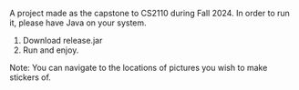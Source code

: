 A project made as the capstone to CS2110 during Fall 2024.
In order to run it, please have Java on your system.

1. Download release.jar
2. Run and enjoy.

Note: You can navigate to the locations of pictures you wish to make stickers of.
